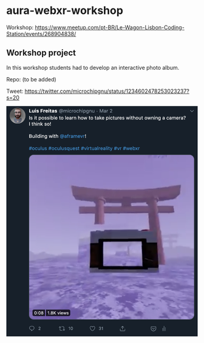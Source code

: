 # aura-webxr-workshop

Workshop: https://www.meetup.com/pt-BR/Le-Wagon-Lisbon-Coding-Station/events/268904838/

## Workshop project

In this workshop students had to develop an interactive photo album.

Repo: (to be added)

Tweet: https://twitter.com/microchipgnu/status/1234602478253023237?s=20

![Image of Yaktocat](aframe-cam.png)
